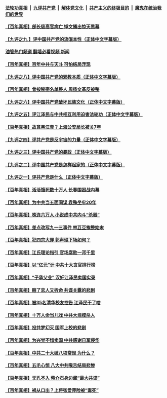 ####  [法轮功真相](../../../../basic/blob/master/README.md?t=02202012) &nbsp;|&nbsp; [九评共产党](../../../../9ping.md/blob/master/README.md?t=02202012) &nbsp;|&nbsp; [解体党文化](../../../../jtdwh.md/blob/master/README.md?t=02202012)  &nbsp;|&nbsp; [共产主义的终极目的](../../../../gczydzjmd.md/blob/master/README.md?t=02202012) &nbsp;|&nbsp; [魔鬼在统治我们的世界](../../../../mgztzwmdsj.md/blob/master/README.md?t=02202012) 

#### [【百年真相】部长级高官病亡 悼文捅出惊天黑幕](../pages/prog1699/a103651380.md?t=02202012) 

#### [【九评之九 】评中国共产党的流氓本性（正体中文字幕版）](../pages/prog1699/a103643239.md?t=02202012) 

#### [油管热门频道 翻墙必看视频 新闻](http://129.146.143.75:81/youtube.html?02202012)

#### [【百年真相】百年中共与天斗 可怕结局浮现](../pages/prog1699/a103649095.md?t=02202012) 

#### [【九评之八】评中国共产党的邪教本质（正体中文字幕版）](../pages/prog1699/a103643208.md?t=02202012) 

#### [【百年真相】曾按秘密名单整人 周扬文革反被整](../pages/prog1699/a103646566.md?t=02202012) 

#### [【九评之六】评中国共产党破坏民族文化（正体中文字幕版）](../pages/prog1699/a103642672.md?t=02202012) 

#### [【九评之五】评江泽民与中共相互利用迫害法轮功（正体中文字幕版）](../pages/prog1699/a103642622.md?t=02202012) 

#### [【百年真相】故意黑江青？上海公安局长被关7年](../pages/prog1699/a103644369.md?t=02202012) 

#### [【九评之四】评共产党是反宇宙的力量（正体中文字幕版）](../pages/prog1699/a103642552.md?t=02202012) 

#### [【九评之三】评中国共产党的暴政（正体中文字幕版）](../pages/prog1699/a103642102.md?t=02202012) 

#### [【九评之二】评中国共产党是怎样起家的（正体中文字幕版）](../pages/prog1699/a103641980.md?t=02202012) 

#### [【九评之一】评共产党是什么（正体中文字幕版）](../pages/prog1699/a103641795.md?t=02202012) 

#### [【百年真相】活活饿死数十万人 长春围困战内幕](../pages/prog1699/a103641239.md?t=02202012) 

#### [【百年真相】为中共当五面间谍 袁殊坐牢20年](../pages/prog1699/a103636156.md?t=02202012) 

#### [【百年真相】株连六万人 小说成中共内斗“杀器”](../pages/prog1699/a103633777.md?t=02202012) 

#### [【百年真相】差点改写九一三事件 林豆豆挨整始末](../pages/prog1699/a103629385.md?t=02202012) 

#### [【百年真相】犯四宗大罪 郭声琨下场如何？](../pages/prog1699/a103626990.md?t=02202012) 

#### [【百年真相】江氏理论指引 官场腐败一泻千里](../pages/prog1699/a103624213.md?t=02202012) 

#### [【百年真相】以“亿元”计 中共十大贪官排行榜](../pages/prog1699/a103622155.md?t=02202012) 

#### [【百年真相】“子承父业” 汉奸江泽民卖国实录](../pages/prog1699/a103618592.md?t=02202012) 

#### [【百年真相】赔了恋人又折命 共谍关露的悲剧](../pages/prog1699/a103615505.md?t=02202012) 

#### [【百年真相】被35名清华校友控告 江泽民干了啥](../pages/prog1699/a103611733.md?t=02202012) 

#### [【百年真相】十万人命当儿戏 中共大规模杀人](../pages/prog1699/a103608275.md?t=02202012) 

#### [【百年真相】投共梦幻灭 国军上校的悲剧](../pages/prog1699/a103605533.md?t=02202012) 

#### [【百年真相】为兴党不惜卖国 中共感谢日军侵华](../pages/prog1699/a103602599.md?t=02202012) 

#### [【百年真相】中共二十大破八项常规 为什么？](../pages/prog1699/a103600425.md?t=02202012) 

#### [【百年真相】五毛心惊 八大中共喉舌结局悲惨](../pages/prog1699/a103600071.md?t=02202012) 

#### [【百年真相】无孔不入 蒋介石身边藏“最大共谍”](../pages/prog1699/a103594837.md?t=02202012) 

#### [【百年真相】祸从口出？上将张爱萍险被“毒死”](../pages/prog1699/a103593058.md?t=02202012) 

<img src='http://gfw-breaker.win/goodnews/indexes/prog1699.md' width='0px' height='0px'/>
